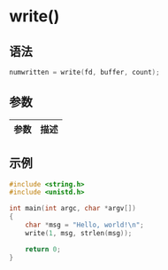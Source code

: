 # write()

## 语法

```c
numwritten = write(fd, buffer, count);
```

## 参数

| 参数 | 描述 |
| ---- | ---- |

## 示例

```c
#include <string.h>
#include <unistd.h>

int main(int argc, char *argv[])
{
    char *msg = "Hello, world!\n";
    write(1, msg, strlen(msg));

    return 0;
}
```